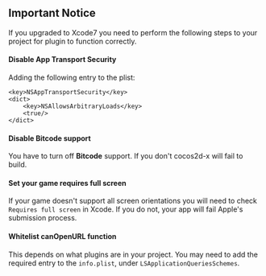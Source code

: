 ## Important Notice
If you upgraded to Xcode7 you need to perform the following steps to your project for plugin to function correctly.

#### Disable App Transport Security
Adding the following entry to the plist:
```
<key>NSAppTransportSecurity</key>
<dict>
    <key>NSAllowsArbitraryLoads</key>
    <true/>
</dict>
```
#### Disable Bitcode support
You have to turn off __Bitcode__ support. If you don't cocos2d-x will fail to build.

#### Set your game requires full screen
If your game doesn't support all screen orientations you will need to check `Requires full screen` in Xcode. If you do not, your app will fail Apple's submission process.

#### Whitelist canOpenURL function
This depends on what plugins are in your project. You may need to add the required entry to the `info.plist`, under `LSApplicationQueriesSchemes`.
